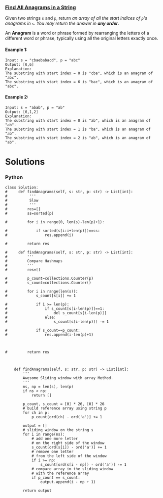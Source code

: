 ### [Find All Anagrams in a String](https://leetcode.com/problems/find-all-anagrams-in-a-string/) <br>

Given two strings `s` and `p`, return *an array of all the start indices of `p`'s anagrams in `s`. You may return the answer in **any order***.

An **Anagram** is a word or phrase formed by rearranging the letters of a different word or phrase, typically using all the original letters exactly once.



#### Example 1:

```
Input: s = "cbaebabacd", p = "abc"
Output: [0,6]
Explanation:
The substring with start index = 0 is "cba", which is an anagram of "abc".
The substring with start index = 6 is "bac", which is an anagram of "abc".

```

#### Example 2:

```
Input: s = "abab", p = "ab"
Output: [0,1,2]
Explanation:
The substring with start index = 0 is "ab", which is an anagram of "ab".
The substring with start index = 1 is "ba", which is an anagram of "ab".
The substring with start index = 2 is "ab", which is an anagram of "ab".

```



# Solutions

### Python
```
class Solution:
#     def findAnagrams(self, s: str, p: str) -> List[int]:
#          '''
#          Slow
#          '''
#         res=[]
#         ss=sorted(p)
        
#         for i in range(0, len(s)-len(p)+1):
            
#             if sorted(s[i:i+len(p)])==ss:
#                 res.append(i)            
        
#         return res
    
#     def findAnagrams(self, s: str, p: str) -> List[int]:
#         '''
#         Compare Hashmaps
#         '''
#         res=[]
        
#         p_count=collections.Counter(p)
#         s_count=collections.Counter()
        
#         for i in range(len(s)):
#             s_count[s[i]] += 1
            
#             if i >= len(p):
#                 if s_count[s[i-len(p)]]==1:
#                     del s_count[s[i-len(p)]]
#                 else:
#                     s_count[s[i-len(p)]] -= 1
            
#             if s_count==p_count:
#                 res.append(i-len(p)+1)
            
            
        
#         return res
    
    
    
    def findAnagrams(self, s: str, p: str) -> List[int]:
        '''
        Awesome Sliding window with array Method.
        '''
        ns, np = len(s), len(p)
        if ns < np:
            return []

        p_count, s_count = [0] * 26, [0] * 26
        # build reference array using string p
        for ch in p:
            p_count[ord(ch) - ord('a')] += 1
        
        output = []
        # sliding window on the string s
        for i in range(ns):
            # add one more letter 
            # on the right side of the window
            s_count[ord(s[i]) - ord('a')] += 1
            # remove one letter 
            # from the left side of the window
            if i >= np:
                s_count[ord(s[i - np]) - ord('a')] -= 1
            # compare array in the sliding window
            # with the reference array
            if p_count == s_count:
                output.append(i - np + 1)
        
        return output    

```
